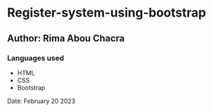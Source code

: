 # Register-system-using-bootstrap
<h2>Author: Rima Abou Chacra</h2>
<h3>Languages used</h3>
<ul>
<li>HTML</li>
<li>CSS</li>
<li>Bootstrap</li>
</ul>
<p>Date: February 20 2023</p>